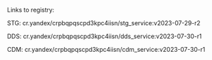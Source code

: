 Links to registry:

STG: cr.yandex/crpbqpqscpd3kpc4iisn/stg_service:v2023-07-29-r2


DDS: cr.yandex/crpbqpqscpd3kpc4iisn/dds_service:v2023-07-30-r1

CDM: cr.yandex/crpbqpqscpd3kpc4iisn/cdm_service:v2023-07-30-r1